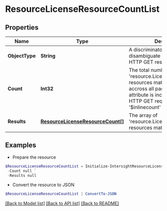 # ResourceLicenseResourceCountList
## Properties

Name | Type | Description | Notes
------------ | ------------- | ------------- | -------------
**ObjectType** | **String** | A discriminator value to disambiguate the schema of a HTTP GET response body. | 
**Count** | **Int32** | The total number of &#39;resource.LicenseResourceCount&#39; resources matching the request, accross all pages. The &#39;Count&#39; attribute is included when the HTTP GET request includes the &#39;$inlinecount&#39; parameter. | [optional] 
**Results** | [**ResourceLicenseResourceCount[]**](ResourceLicenseResourceCount.md) | The array of &#39;resource.LicenseResourceCount&#39; resources matching the request. | [optional] 

## Examples

- Prepare the resource
```powershell
$ResourceLicenseResourceCountList = Initialize-IntersightResourceLicenseResourceCountList  -ObjectType null `
 -Count null `
 -Results null
```

- Convert the resource to JSON
```powershell
$ResourceLicenseResourceCountList | ConvertTo-JSON
```

[[Back to Model list]](../README.md#documentation-for-models) [[Back to API list]](../README.md#documentation-for-api-endpoints) [[Back to README]](../README.md)


